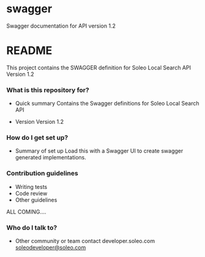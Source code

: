 # swagger
Swagger documentation for API version 1.2

# README #

This project contains the SWAGGER definition for Soleo Local Search API Version 1.2


### What is this repository for? ###

* Quick summary
Contains the Swagger definitions for Soleo Local Search API

* Version
Version 1.2 

### How do I get set up? ###

* Summary of set up
Load this with a Swagger UI to create swagger generated implementations.


### Contribution guidelines ###

* Writing tests
* Code review
* Other guidelines

ALL COMING....

### Who do I talk to? ###

* Other community or team contact
developer.soleo.com
soleodeveloper@soleo.com
